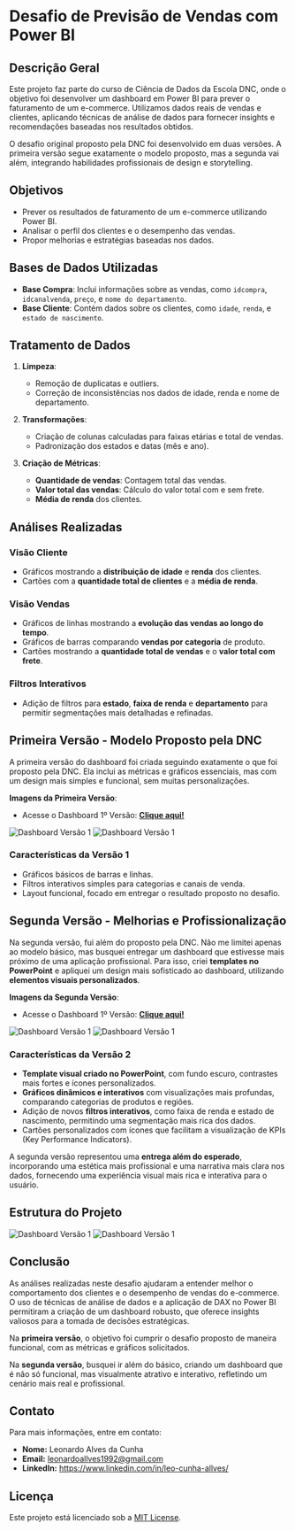 # Desafio de Previsão de Vendas com Power BI

## Descrição Geral

Este projeto faz parte do curso de Ciência de Dados da Escola DNC, onde o objetivo foi desenvolver um dashboard em Power BI para prever o faturamento de um e-commerce. Utilizamos dados reais de vendas e clientes, aplicando técnicas de análise de dados para fornecer insights e recomendações baseadas nos resultados obtidos.

O desafio original proposto pela DNC foi desenvolvido em duas versões. A primeira versão segue exatamente o modelo proposto, mas a segunda vai além, integrando habilidades profissionais de design e storytelling.

## Objetivos

- Prever os resultados de faturamento de um e-commerce utilizando Power BI.
- Analisar o perfil dos clientes e o desempenho das vendas.
- Propor melhorias e estratégias baseadas nos dados.

## Bases de Dados Utilizadas

- **Base Compra**: Inclui informações sobre as vendas, como `idcompra`, `idcanalvenda`, `preço`, e `nome do departamento`.
- **Base Cliente**: Contém dados sobre os clientes, como `idade`, `renda`, e `estado de nascimento`.

## Tratamento de Dados

1. **Limpeza**:
   - Remoção de duplicatas e outliers.
   - Correção de inconsistências nos dados de idade, renda e nome de departamento.

2. **Transformações**:
   - Criação de colunas calculadas para faixas etárias e total de vendas.
   - Padronização dos estados e datas (mês e ano).

3. **Criação de Métricas**:
   - **Quantidade de vendas**: Contagem total das vendas.
   - **Valor total das vendas**: Cálculo do valor total com e sem frete.
   - **Média de renda** dos clientes.

## Análises Realizadas

### Visão Cliente

- Gráficos mostrando a **distribuição de idade** e **renda** dos clientes.
- Cartões com a **quantidade total de clientes** e a **média de renda**.

### Visão Vendas

- Gráficos de linhas mostrando a **evolução das vendas ao longo do tempo**.
- Gráficos de barras comparando **vendas por categoria** de produto.
- Cartões mostrando a **quantidade total de vendas** e o **valor total com frete**.

### Filtros Interativos

- Adição de filtros para **estado**, **faixa de renda** e **departamento** para permitir segmentações mais detalhadas e refinadas.

## Primeira Versão - Modelo Proposto pela DNC

A primeira versão do dashboard foi criada seguindo exatamente o que foi proposto pela DNC. Ela inclui as métricas e gráficos essenciais, mas com um design mais simples e funcional, sem muitas personalizações.

**Imagens da Primeira Versão**:
- Acesse o Dashboard 1º Versão: <strong><a href="https://app.powerbi.com/view?r=eyJrIjoiM2FiMzM4OTctNmIxNi00MGUyLWJhM2QtNzcyOGNlYmU5MDYxIiwidCI6IjI2ZGY0NTFkLWUwMGQtNGJjMC04OGY5LTExMGFkZDVlZDc5OSJ9&pageName=43ce07e459c179a20992">Clique aqui!</strong></a>

![Dashboard Versão 1](./asset/base/img/vendasV1.png)
![Dashboard Versão 1](./asset/base/img/compraV1.png)

### Características da Versão 1

- Gráficos básicos de barras e linhas.
- Filtros interativos simples para categorias e canais de venda.
- Layout funcional, focado em entregar o resultado proposto no desafio.

## Segunda Versão - Melhorias e Profissionalização

Na segunda versão, fui além do proposto pela DNC. Não me limitei apenas ao modelo básico, mas busquei entregar um dashboard que estivesse mais próximo de uma aplicação profissional. Para isso, criei **templates no PowerPoint** e apliquei um design mais sofisticado ao dashboard, utilizando **elementos visuais personalizados**.

**Imagens da Segunda Versão**:

- Acesse o Dashboard 1º Versão: <strong><a href="https://app.powerbi.com/view?r=eyJrIjoiODc0MTU4YWQtYWUwZS00MDVmLWI3OTctOGFjYWJkMGJhZDk5IiwidCI6IjI2ZGY0NTFkLWUwMGQtNGJjMC04OGY5LTExMGFkZDVlZDc5OSJ9&pageName=723cced0010020015803">Clique aqui!</strong></a>

![Dashboard Versão 1](./asset/base/img/vendasV2.png)
![Dashboard Versão 1](./asset/base/img/compraV2.png)

### Características da Versão 2

- **Template visual criado no PowerPoint**, com fundo escuro, contrastes mais fortes e ícones personalizados.
- **Gráficos dinâmicos e interativos** com visualizações mais profundas, comparando categorias de produtos e regiões.
- Adição de novos **filtros interativos**, como faixa de renda e estado de nascimento, permitindo uma segmentação mais rica dos dados.
- Cartões personalizados com ícones que facilitam a visualização de KPIs (Key Performance Indicators).

A segunda versão representou uma **entrega além do esperado**, incorporando uma estética mais profissional e uma narrativa mais clara nos dados, fornecendo uma experiência visual mais rica e interativa para o usuário.

## Estrutura do Projeto

![Dashboard Versão 1](./asset/base/img/estrutura01.png)
![Dashboard Versão 1](./asset/base/img/estrutura02.png)

## Conclusão

As análises realizadas neste desafio ajudaram a entender melhor o comportamento dos clientes e o desempenho de vendas do e-commerce. O uso de técnicas de análise de dados e a aplicação de DAX no Power BI permitiram a criação de um dashboard robusto, que oferece insights valiosos para a tomada de decisões estratégicas.

Na **primeira versão**, o objetivo foi cumprir o desafio proposto de maneira funcional, com as métricas e gráficos solicitados.

Na **segunda versão**, busquei ir além do básico, criando um dashboard que é não só funcional, mas visualmente atrativo e interativo, refletindo um cenário mais real e profissional.

## Contato
Para mais informações, entre em contato:

- **Nome:** Leonardo Alves da Cunha
- **Email:** leonardoallves1992@gmail.com
- **LinkedIn:** https://www.linkedin.com/in/leo-cunha-allves/ 

## Licença

Este projeto está licenciado sob a [MIT License](LICENSE).
